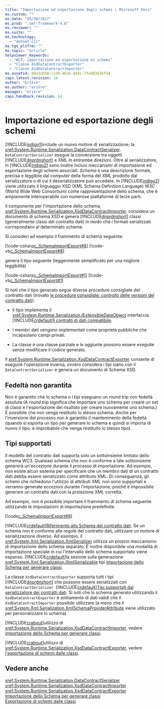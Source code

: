 ```yaml
---
title: "Importazione ed esportazione degli schemi | Microsoft Docs"
ms.custom: ""
ms.date: "03/30/2017"
ms.prod: ".net-framework-4.6"
ms.reviewer: ""
ms.suite: ""
ms.technology: 
  - "dotnet-clr"
ms.tgt_pltfrm: ""
ms.topic: "article"
helpviewer_keywords: 
  - "WCF, importazione ed esportazione di schemi"
  - "Classe XsdDataContractExporter"
  - "Classe XsdDataContractImporter"
ms.assetid: 0da32b50-ccd9-463a-844c-7fe803d3bf44
caps.latest.revision: 14
author: "Erikre"
ms.author: "erikre"
manager: "erikre"
caps.handback.revision: 14
---
```

# Importazione ed esportazione degli schemi
[!INCLUDE[indigo1](../../../../includes/indigo1-md.md)]include un nuovo motore di serializzazione, la <xref:System.Runtime.Serialization.DataContractSerializer>. `DataContractSerializer` esegue la conversione tra oggetti [!INCLUDE[dnprdnshort](../../../../includes/dnprdnshort-md.md)] e XML in entrambe direzioni. Oltre al serializzatore, in [!INCLUDE[indigo2](../../../../includes/indigo2-md.md)] sono inoltre inclusi meccanismi di importazione ed esportazione degli schemi associati. *Schema* è una descrizione formale, precisa e leggibile dal computer della forma del XML prodotto dal serializzatore o di cui il deserializzatore può accedere. In [!INCLUDE[indigo2](../../../../includes/indigo2-md.md)] viene utilizzato il linguaggio XSD (XML Schema Definition Language) W3C (World Wide Web Consortium) come rappresentazione dello schema, che è ampiamente interoperabile con numerose piattaforme di terze parti.  
  
 Il componente per l'importazione dello schema, <xref:System.Runtime.Serialization.XsdDataContractImporter>, considera un documento di schema XSD e genera [!INCLUDE[dnprdnshort](../../../../includes/dnprdnshort-md.md)] classi (generalmente classi del contratto dati) in modo che i formati serializzati corrispondano al determinato schema.  
  
 Si consideri ad esempio il frammento di schema seguente:  
  
 [!code-csharp[c_SchemaImportExport#8](../../../../samples/snippets/csharp/VS_Snippets_CFX/c_schemaimportexport/cs/source.cs#8)]
 [!code-vb[c_SchemaImportExport#8](../../../../samples/snippets/visualbasic/VS_Snippets_CFX/c_schemaimportexport/vb/source.vb#8)]  
  
 genera il tipo seguente (leggermente semplificato per una migliore leggibilità)  
  
 [!code-csharp[c_SchemaImportExport#1](../../../../samples/snippets/csharp/VS_Snippets_CFX/c_schemaimportexport/cs/source.cs#1)]
 [!code-vb[c_SchemaImportExport#1](../../../../samples/snippets/visualbasic/VS_Snippets_CFX/c_schemaimportexport/vb/source.vb#1)]  
  
 Si noti che il tipo generato segue diverse procedure consigliate del contratto dati (trovato [le procedure consigliate: controllo delle versioni del contratto dati](../../../../docs/framework/wcf/best-practices-data-contract-versioning.md)):  
  
-   Il tipo implementa il <xref:System.Runtime.Serialization.IExtensibleDataObject> interfaccia. [!INCLUDE[crdefault](../../../../includes/crdefault-md.md)][I contratti di dati compatibile](../../../../docs/framework/wcf/feature-details/forward-compatible-data-contracts.md).  
  
-   I membri dati vengono implementati come proprietà pubbliche che incapsulano campi privati.  
  
-   La classe è una classe parziale e le aggiunte possono essere eseguite senza modificare il codice generato.  
  
 Il <xref:System.Runtime.Serialization.XsdDataContractExporter> consente di eseguire l'operazione inversa, ovvero considera i tipi siano con il `DataContractSerializer` e genera un documento di Schema XSD.  
  
## <a name="fidelity-is-not-guaranteed"></a>Fedeltà non garantita   
 Non è garantito che lo schema o i tipi eseguano un round trip con fedeltà assoluta (A *round trip* significa che importare uno schema per creare un set di classi e l'esportazione del risultato per creare nuovamente uno schema.) È possibile che non venga restituito lo stesso schema. Anche per l'inversione del processo non è garantito il mantenimento della fedeltà (quando si esporta un tipo per generare lo schema e quindi si importa di nuovo il tipo, è improbabile che venga restituito lo stesso tipo).  
  
## <a name="supported-types"></a>Tipi supportati  
 Il modello del contratto dati supporta solo un sottoinsieme limitato dello schema WC3. Qualsiasi schema che non è conforme a tale sottoinsieme genererà un'eccezione durante il processo di importazione. Ad esempio, non esiste alcun sistema per specificare che un membro dati di un contratto dati debba essere serializzato come attributo XML. Di conseguenza, gli schemi che richiedono l'utilizzo di attributi XML non sono supportati e verranno generate eccezioni durante l'importazione, poiché è impossibile generare un contratto dati con la proiezione XML corretta.  
  
 Ad esempio, non è possibile importare il frammento di schema seguente utilizzando le impostazioni di importazione predefinite.  
  
 [!code[c_SchemaImportExport#9](../../../../samples/snippets/common/VS_Snippets_CFX/c_schemaimportexport/common/source.config#9)]  
  
 [!INCLUDE[crdefault](../../../../includes/crdefault-md.md)][Riferimento allo Schema del contratto dati](../../../../docs/framework/wcf/feature-details/data-contract-schema-reference.md). Se un schema non è conforme alle regole del contratto dati, utilizzare un motore di serializzazione diverso. Ad esempio, il <xref:System.Xml.Serialization.XmlSerializer> utilizza un proprio meccanismo di importazione dello schema separato. È inoltre disponibile una modalità di importazione speciale in cui l'intervallo dello schema supportato viene espanso. [!INCLUDE[crdefault](../../../../includes/crdefault-md.md)]la sezione sulla generazione <xref:System.Xml.Serialization.IXmlSerializable> tipi [importazione dello Schema per generare classi](../../../../docs/framework/wcf/feature-details/importing-schema-to-generate-classes.md).  
  
 La classe `XsdDataContractExporter` supporta tutti i tipi [!INCLUDE[dnprdnshort](../../../../includes/dnprdnshort-md.md)] che possono essere serializzati con `DataContractSerializer`. [!INCLUDE[crdefault](../../../../includes/crdefault-md.md)][Tipi supportati dal serializzatore dei contratti dati](../../../../docs/framework/wcf/feature-details/types-supported-by-the-data-contract-serializer.md). Si noti che lo schema generato utilizzando il `XsdDataContractExporter` è solitamente di dati validi che il `XsdDataContractImporter` possibile utilizzare (a meno che il <xref:System.Xml.Serialization.XmlSchemaProviderAttribute> viene utilizzato per personalizzare lo schema).  
  
 [!INCLUDE[crabout](../../../../includes/crabout-md.md)]utilizzo di <xref:System.Runtime.Serialization.XsdDataContractImporter>, vedere [importazione dello Schema per generare classi](../../../../docs/framework/wcf/feature-details/importing-schema-to-generate-classes.md).  
  
 [!INCLUDE[crabout](../../../../includes/crabout-md.md)]utilizzo di <xref:System.Runtime.Serialization.XsdDataContractExporter>, vedere [l'esportazione di schemi dalle classi](../../../../docs/framework/wcf/feature-details/exporting-schemas-from-classes.md).  
  
## <a name="see-also"></a>Vedere anche  
 <xref:System.Runtime.Serialization.DataContractSerializer>   
 <xref:System.Runtime.Serialization.XsdDataContractImporter>   
 <xref:System.Runtime.Serialization.XsdDataContractExporter>   
 [Importazione dello Schema per generare classi](../../../../docs/framework/wcf/feature-details/importing-schema-to-generate-classes.md)   
 [Esportazione di schemi dalle classi](../../../../docs/framework/wcf/feature-details/exporting-schemas-from-classes.md)
